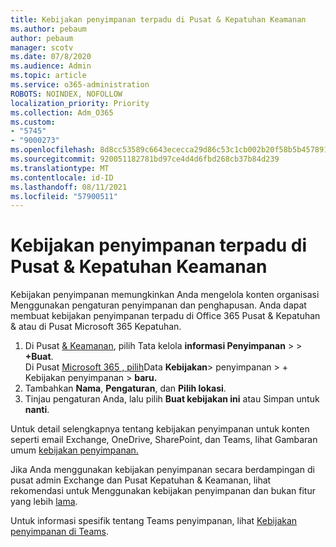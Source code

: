 ```yaml
---
title: Kebijakan penyimpanan terpadu di Pusat & Kepatuhan Keamanan
ms.author: pebaum
author: pebaum
manager: scotv
ms.date: 07/8/2020
ms.audience: Admin
ms.topic: article
ms.service: o365-administration
ROBOTS: NOINDEX, NOFOLLOW
localization_priority: Priority
ms.collection: Adm_O365
ms.custom:
- "5745"
- "9000273"
ms.openlocfilehash: 8d8cc53589c6643ececca29d86c53c1cb002b20f58b5b45789101c517cc1f703
ms.sourcegitcommit: 920051182781bd97ce4d4d6fbd268cb37b84d239
ms.translationtype: MT
ms.contentlocale: id-ID
ms.lasthandoff: 08/11/2021
ms.locfileid: "57900511"
---
```

# <a name="unified-retention-policies-in-the-security--compliance-center"></a>Kebijakan penyimpanan terpadu di Pusat & Kepatuhan Keamanan

Kebijakan penyimpanan memungkinkan Anda mengelola konten organisasi Menggunakan pengaturan penyimpanan dan penghapusan. Anda dapat membuat kebijakan penyimpanan terpadu di Office 365 Pusat & Kepatuhan & atau di Pusat Microsoft 365 Kepatuhan. 

1. Di Pusat [& Keamanan](https://go.microsoft.com/fwlink/p/?linkid=2077143), pilih Tata kelola **informasi Penyimpanan**  >    >  **+Buat**. <br/>
    Di Pusat [Microsoft 365 , pilih](https://go.microsoft.com/fwlink/p/?linkid=2077149)Data **Kebijakan**> penyimpanan > + Kebijakan penyimpanan  >  **baru.**
2. Tambahkan **Nama**, **Pengaturan**, dan **Pilih lokasi**.
3. Tinjau pengaturan Anda, lalu pilih **Buat kebijakan ini** atau Simpan untuk **nanti**.  
      
Untuk detail selengkapnya tentang kebijakan penyimpanan untuk konten seperti email Exchange, OneDrive, SharePoint, dan Teams, lihat Gambaran umum [kebijakan penyimpanan.](https://go.microsoft.com/fwlink/?linkid=2127785)  
    
Jika Anda menggunakan kebijakan penyimpanan secara berdampingan di pusat admin Exchange dan Pusat Kepatuhan & Keamanan, lihat rekomendasi untuk Menggunakan kebijakan penyimpanan dan bukan fitur yang lebih [lama](https://docs.microsoft.com/microsoft-365/compliance/retention-policies#use-a-retention-policy-instead-of-older-features).  
    
Untuk informasi spesifik tentang Teams penyimpanan, lihat [Kebijakan penyimpanan di Teams](https://docs.microsoft.com/microsoftteams/retention-policies).